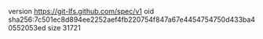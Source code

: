 version https://git-lfs.github.com/spec/v1
oid sha256:7c501ec8d894ee2252aef4fb220754f847a67e4454754750d433ba40552053ed
size 31721
